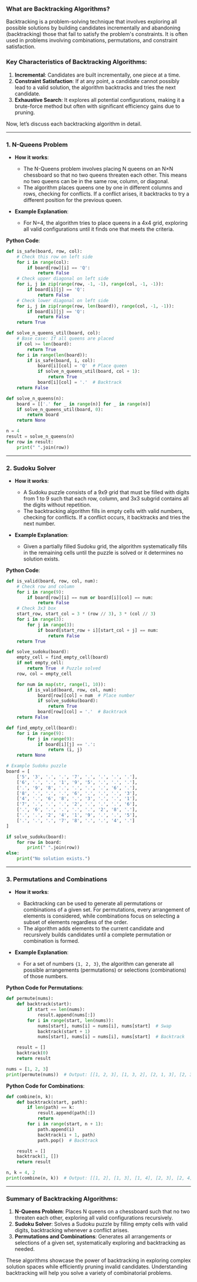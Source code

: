 ### What are **Backtracking Algorithms**?
Backtracking is a problem-solving technique that involves exploring all possible solutions by building candidates incrementally and abandoning (backtracking) those that fail to satisfy the problem's constraints. It is often used in problems involving combinations, permutations, and constraint satisfaction.

### Key Characteristics of Backtracking Algorithms:
1. **Incremental**: Candidates are built incrementally, one piece at a time.
2. **Constraint Satisfaction**: If at any point, a candidate cannot possibly lead to a valid solution, the algorithm backtracks and tries the next candidate.
3. **Exhaustive Search**: It explores all potential configurations, making it a brute-force method but often with significant efficiency gains due to pruning.

Now, let’s discuss each backtracking algorithm in detail.

---

### 1. **N-Queens Problem**
   - **How it works**:
     - The N-Queens problem involves placing N queens on an N×N chessboard so that no two queens threaten each other. This means no two queens can be in the same row, column, or diagonal.
     - The algorithm places queens one by one in different columns and rows, checking for conflicts. If a conflict arises, it backtracks to try a different position for the previous queen.

   - **Example Explanation**:
     - For N=4, the algorithm tries to place queens in a 4x4 grid, exploring all valid configurations until it finds one that meets the criteria.

   **Python Code**:
   ```python
   def is_safe(board, row, col):
       # Check this row on left side
       for i in range(col):
           if board[row][i] == 'Q':
               return False
       # Check upper diagonal on left side
       for i, j in zip(range(row, -1, -1), range(col, -1, -1)):
           if board[i][j] == 'Q':
               return False
       # Check lower diagonal on left side
       for i, j in zip(range(row, len(board)), range(col, -1, -1)):
           if board[i][j] == 'Q':
               return False
       return True

   def solve_n_queens_util(board, col):
       # Base case: If all queens are placed
       if col >= len(board):
           return True
       for i in range(len(board)):
           if is_safe(board, i, col):
               board[i][col] = 'Q'  # Place queen
               if solve_n_queens_util(board, col + 1):
                   return True
               board[i][col] = '.'  # Backtrack
       return False

   def solve_n_queens(n):
       board = [['.' for _ in range(n)] for _ in range(n)]
       if solve_n_queens_util(board, 0):
           return board
       return None

   n = 4
   result = solve_n_queens(n)
   for row in result:
       print(" ".join(row))
   ```

---

### 2. **Sudoku Solver**
   - **How it works**:
     - A Sudoku puzzle consists of a 9x9 grid that must be filled with digits from 1 to 9 such that each row, column, and 3x3 subgrid contains all the digits without repetition.
     - The backtracking algorithm fills in empty cells with valid numbers, checking for conflicts. If a conflict occurs, it backtracks and tries the next number.

   - **Example Explanation**:
     - Given a partially filled Sudoku grid, the algorithm systematically fills in the remaining cells until the puzzle is solved or it determines no solution exists.

   **Python Code**:
   ```python
   def is_valid(board, row, col, num):
       # Check row and column
       for i in range(9):
           if board[row][i] == num or board[i][col] == num:
               return False
       # Check 3x3 box
       start_row, start_col = 3 * (row // 3), 3 * (col // 3)
       for i in range(3):
           for j in range(3):
               if board[start_row + i][start_col + j] == num:
                   return False
       return True

   def solve_sudoku(board):
       empty_cell = find_empty_cell(board)
       if not empty_cell:
           return True  # Puzzle solved
       row, col = empty_cell

       for num in map(str, range(1, 10)):
           if is_valid(board, row, col, num):
               board[row][col] = num  # Place number
               if solve_sudoku(board):
                   return True
               board[row][col] = '.'  # Backtrack
       return False

   def find_empty_cell(board):
       for i in range(9):
           for j in range(9):
               if board[i][j] == '.':
                   return (i, j)
       return None

   # Example Sudoku puzzle
   board = [
       ['5', '3', '.', '.', '7', '.', '.', '.', '.'],
       ['6', '.', '.', '1', '9', '5', '.', '.', '.'],
       ['.', '9', '8', '.', '.', '.', '.', '6', '.'],
       ['8', '.', '.', '.', '6', '.', '.', '.', '3'],
       ['4', '.', '6', '8', '.', '3', '.', '.', '1'],
       ['7', '.', '.', '.', '2', '.', '.', '.', '6'],
       ['.', '6', '.', '.', '.', '.', '2', '8', '.'],
       ['.', '.', '2', '4', '1', '9', '.', '.', '5'],
       ['.', '.', '.', '7', '8', '.', '.', '4', '.']
   ]

   if solve_sudoku(board):
       for row in board:
           print(" ".join(row))
   else:
       print("No solution exists.")
   ```

---

### 3. **Permutations and Combinations**
   - **How it works**:
     - Backtracking can be used to generate all permutations or combinations of a given set. For permutations, every arrangement of elements is considered, while combinations focus on selecting a subset of elements regardless of the order.
     - The algorithm adds elements to the current candidate and recursively builds candidates until a complete permutation or combination is formed.

   - **Example Explanation**:
     - For a set of numbers `{1, 2, 3}`, the algorithm can generate all possible arrangements (permutations) or selections (combinations) of those numbers.

   **Python Code for Permutations**:
   ```python
   def permute(nums):
       def backtrack(start):
           if start == len(nums):
               result.append(nums[:])
           for i in range(start, len(nums)):
               nums[start], nums[i] = nums[i], nums[start]  # Swap
               backtrack(start + 1)
               nums[start], nums[i] = nums[i], nums[start]  # Backtrack

       result = []
       backtrack(0)
       return result

   nums = [1, 2, 3]
   print(permute(nums))  # Output: [[1, 2, 3], [1, 3, 2], [2, 1, 3], [2, 3, 1], [3, 2, 1], [3, 1, 2]]
   ```

   **Python Code for Combinations**:
   ```python
   def combine(n, k):
       def backtrack(start, path):
           if len(path) == k:
               result.append(path[:])
               return
           for i in range(start, n + 1):
               path.append(i)
               backtrack(i + 1, path)
               path.pop()  # Backtrack

       result = []
       backtrack(1, [])
       return result

   n, k = 4, 2
   print(combine(n, k))  # Output: [[1, 2], [1, 3], [1, 4], [2, 3], [2, 4], [3, 4]]
   ```

---

### Summary of **Backtracking Algorithms**:
1. **N-Queens Problem**: Places N queens on a chessboard such that no two threaten each other, exploring all valid configurations recursively.
2. **Sudoku Solver**: Solves a Sudoku puzzle by filling empty cells with valid digits, backtracking whenever a conflict arises.
3. **Permutations and Combinations**: Generates all arrangements or selections of a given set, systematically exploring and backtracking as needed.

These algorithms showcase the power of backtracking in exploring complex solution spaces while efficiently pruning invalid candidates. Understanding backtracking will help you solve a variety of combinatorial problems.
